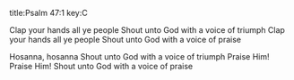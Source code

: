 title:Psalm 47:1
key:C

Clap your hands all ye people
Shout unto God with a voice of triumph
Clap your hands all ye people 
Shout unto God with a voice of praise

Hosanna, hosanna
Shout unto God with a voice of triumph
Praise Him! Praise Him!
Shout unto God with a voice of praise
